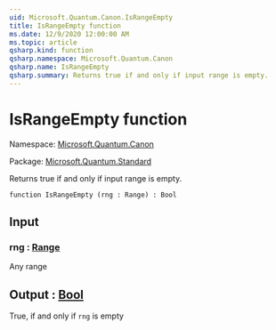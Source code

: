 ```yaml
---
uid: Microsoft.Quantum.Canon.IsRangeEmpty
title: IsRangeEmpty function
ms.date: 12/9/2020 12:00:00 AM
ms.topic: article
qsharp.kind: function
qsharp.namespace: Microsoft.Quantum.Canon
qsharp.name: IsRangeEmpty
qsharp.summary: Returns true if and only if input range is empty.
---
```


# IsRangeEmpty function

Namespace: [Microsoft.Quantum.Canon](xref:Microsoft.Quantum.Canon)

Package: [Microsoft.Quantum.Standard](https://nuget.org/packages/Microsoft.Quantum.Standard)


Returns true if and only if input range is empty.

```qsharp
function IsRangeEmpty (rng : Range) : Bool
```


## Input

### rng : [Range](xref:microsoft.quantum.lang-ref.range)

Any range



## Output : [Bool](xref:microsoft.quantum.lang-ref.bool)

True, if and only if `rng` is empty